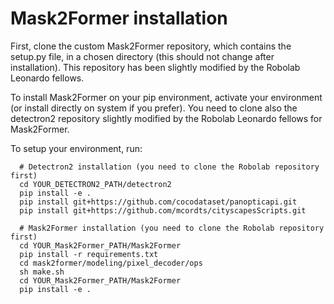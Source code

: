 
# Mask2Former installation
First, clone the custom Mask2Former repository, which contains the setup.py file, in a chosen directory 
(this should not change after installation). This repository has been slightly modified by the Robolab Leonardo fellows.

To install Mask2Former on your pip environment, activate your environment (or install directly on system if you prefer).
You need to clone also the detectron2 repository slightly modified by the Robolab Leonardo fellows for Mask2Former.

To setup your environment, run:
```  commandline
  # Detectron2 installation (you need to clone the Robolab repository first)
  cd YOUR_DETECTRON2_PATH/detectron2
  pip install -e .
  pip install git+https://github.com/cocodataset/panopticapi.git
  pip install git+https://github.com/mcordts/cityscapesScripts.git
  
  # Mask2Former installation (you need to clone the Robolab repository first)
  cd YOUR_Mask2Former_PATH/Mask2Former
  pip install -r requirements.txt
  cd mask2former/modeling/pixel_decoder/ops
  sh make.sh
  cd YOUR_Mask2Former_PATH/Mask2Former
  pip install -e .
```
